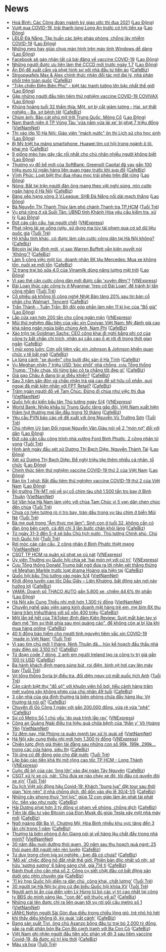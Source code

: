 # News

- [Hoà Bình: Các Công đoàn ngành ký giao ước thi đua 2021](https://laodong.vn/ldld-hoa-binh/hoa-binh-cac-cong-doan-nganh-ky-giao-uoc-thi-dua-2021-889297.ldo) ([Lao Động](https://laodong.vn))
- [Vượt qua COVID-19, trái thanh long Long An trước cơ hội tiến xa](https://laodong.vn/kinh-te/vuot-qua-covid-19-trai-thanh-long-long-an-truoc-co-hoi-tien-xa-889288.ldo) ([Lao Động](https://laodong.vn))
- [LĐLĐ Đà Nẵng: Tập huấn các biện pháp phòng, chống lây nhiễm COVID-19](https://laodong.vn/cong-doan/ldld-da-nang-tap-huan-cac-bien-phap-phong-chong-lay-nhiem-covid-19-889293.ldo) ([Lao Động](https://laodong.vn))
- [Những mẹo hay giúp chụp màn hình trên máy tính Windows dễ dàng](https://laodong.vn/cong-nghe/nhung-meo-hay-giup-chup-man-hinh-tren-may-tinh-windows-de-dang-889265.ldo) ([Lao Động](https://laodong.vn))
- [Facebook sẽ gán nhãn tất cả bài đăng về vaccine COVID-19](https://laodong.vn/the-gioi/facebook-se-gan-nhan-tat-ca-bai-dang-ve-vaccine-covid-19-889269.ldo) ([Lao Động](https://laodong.vn))
- [Những người được ưu tiên làm thẻ CCCD mới trước ngày 1.7](https://laodong.vn/infographic/nhung-nguoi-duoc-uu-tien-lam-the-cccd-moi-truoc-ngay-17-889157.ldo) ([Lao Động](https://laodong.vn))
- [Ấn Độ đề xuất cấm và phạt hình sự với nhà đầu tư tiền ảo](https://cafebiz.vn/an-do-de-xuat-cam-va-phat-hinh-su-voi-nha-dau-tu-tien-ao-20210315140540111.chn) ([CafeBiz](https://cafebiz.vn))
- [Stroopwafels Max & Alex chính thức nhận đối tác mở đại lý, nhà phân phối trên toàn quốc](https://cafebiz.vn/stroopwafels-max-alex-chinh-thuc-nhan-doi-tac-mo-dai-ly-nha-phan-phoi-tren-toan-quoc-20210315121058905.chn) ([CafeBiz](https://cafebiz.vn))
- [&quot;Trận chiến Điện Biên Phủ&quot; - kiệt tác tranh tường lớn bậc nhất thế giới](https://laodong.vn/xa-hoi/tran-chien-dien-bien-phu-kiet-tac-tranh-tuong-lon-bac-nhat-the-gioi-888740.ldo) ([Lao Động](https://laodong.vn))
- [Gặp những người đầu tiên tiêm thử nghiệm vaccine COVID-19 COVIVAX](https://laodong.vn/video-thoi-su/gap-nhung-nguoi-dau-tien-tiem-thu-nghiem-vaccine-covid-19-covivax-889226.ldo) ([Lao Động](https://laodong.vn))
- [Khủng hoảng tuổi 32 thấm thía: Một, sợ bị cắt giảm lương - Hai, sợ thất nghiệp - Ba, sợ bệnh tật](https://cafebiz.vn/khung-hoang-tuoi-32-tham-thia-mot-so-bi-cat-giam-luong-hai-so-that-nghiep-ba-so-benh-tat-20210315145349177.chn) ([CafeBiz](https://cafebiz.vn))
- [Chùm ảnh: Bão cát phủ mịt trời Trung Quốc, Mông Cổ](https://laodong.vn/the-gioi/chum-anh-bao-cat-phu-mit-troi-trung-quoc-mong-co-889264.ldo) ([Lao Động](https://laodong.vn))
- [Nam thanh niên ở TP Vũng Tàu 'vừa nằm vừa lái xe' bị phạt 7 triệu đồng](http://vietnamnet.vn/vn/thoi-su/an-toan-giao-thong/nam-thanh-nien-o-tp-vung-tau-vua-nam-vua-lai-xe-bi-phat-7-trieu-dong-719765.html) ([VietNamNet](https://vietnamnet.vn))
- [Thi vào lớp 10 Hà Nội: Giáo viên “mách nước” ôn thi Lịch sử cho học sinh](https://laodong.vn/video-thoi-su/thi-vao-lop-10-ha-noi-giao-vien-mach-nuoc-on-thi-lich-su-cho-hoc-sinh-889086.ldo) ([Lao Động](https://laodong.vn))
- [Bị Mỹ triệt hạ mảng smartphone, Huawei tìm cơ hội trong ngành ô tô, khai mỏ](https://cafebiz.vn/bi-my-triet-ha-mang-smartphone-huawei-tim-co-hoi-trong-nganh-o-to-khai-mo-20210315140323541.chn) ([CafeBiz](https://cafebiz.vn))
- [9 giống mèo hay gây rắc rối nhất cho chủ nhân nhiều người không biết](https://laodong.vn/photo/9-giong-meo-hay-gay-rac-roi-nhat-cho-chu-nhan-nhieu-nguoi-khong-biet-889070.ldo) ([Lao Động](https://laodong.vn))
- [Thương vụ đổ bể mới của SoftBank: Greensill Capital đã vay gần 100 triệu euro từ ngân hàng liên quan ngay trước khi sụp đổ](https://cafebiz.vn/thuong-vu-do-be-moi-cua-softbank-greensill-capital-da-vay-gan-100-trieu-euro-tu-ngan-hang-lien-quan-ngay-truoc-khi-sup-do-20210315145809271.chn) ([CafeBiz](https://cafebiz.vn))
- [Vĩnh Phúc: Loạt biệt thự đua nhau mọc trái phép trên đất rừng](https://laodong.vn/bat-dong-san/vinh-phuc-loat-biet-thu-dua-nhau-moc-trai-phep-tren-dat-rung-888308.ldo) ([Lao Động](https://laodong.vn))
- [Nóng: Bắt tại trận người đàn ông mang theo vật nghi súng, mìn cướp ngân hàng ở Hà Nội](https://cafebiz.vn/nong-bat-tai-tran-nguoi-dan-ong-mang-theo-vat-nghi-sung-min-cuop-ngan-hang-o-ha-noi-20210315145631086.chn) ([CafeBiz](https://cafebiz.vn))
- [Bảng xếp hạng vòng 3 V.League: SHB Đà Nẵng nối dài mạch thắng](https://laodong.vn/infographic/bang-xep-hang-vong-3-vleague-shb-da-nang-noi-dai-mach-thang-889130.ldo) ([Lao Động](https://laodong.vn))
- [Bà Nguyễn Thị Thanh Thủy làm phó chánh Thanh tra TP.HCM](https://tuoitre.vn/ba-nguyen-thi-thanh-thuy-la-pho-chanh-thanh-tra-tp-hcm-20210315142611152.htm) ([Tuổi Trẻ](https://tuoitre.vn))
- [Vụ phá rừng ở xã Suối Tân: UBND tỉnh Khánh Hòa yêu cầu kiểm tra, xử lý](https://laodong.vn/ban-doc/vu-pha-rung-o-xa-suoi-tan-ubnd-tinh-khanh-hoa-yeu-cau-kiem-tra-xu-ly-889223.ldo) ([Lao Động](https://laodong.vn))
- [Đứt cáp cần cẩu, hai người chết](https://vnexpress.net/dut-cap-can-cau-hai-nguoi-chet-4248724.html) ([VNExpress](https://vnexpress.net))
- [Phạt nặng lái xe uống rượu, sử dụng ma túy tái phạm qua cơ sở dữ liệu quốc gia](https://tuoitre.vn/phat-nang-lai-xe-uong-ruou-su-dung-ma-tuy-tai-pham-qua-co-so-du-lieu-quoc-gia-20210315132302935.htm) ([Tuổi Trẻ](https://tuoitre.vn))
- [Hộ khẩu tỉnh khác, có được làm căn cước công dân tại Hà Nội không?](https://cafebiz.vn/ho-khau-tinh-khac-co-duoc-lam-can-cuoc-cong-dan-tai-ha-noi-khong-20210315141343283.chn) ([CafeBiz](https://cafebiz.vn))
- [Bitcoin lại lập đỉnh mới, vì sao Warren Buffett vẫn kiên quyết nói 'Không'?](https://cafebiz.vn/bitcoin-lai-lap-dinh-moi-vi-sao-warren-buffett-van-kien-quyet-noi-khong-2021031514002665.chn) ([CafeBiz](https://cafebiz.vn))
- [Làm 5 công việc một lúc, doanh nhân 9X tậu Mercedes: Mua xe không tốn, nuôi xe mới tốn](https://cafebiz.vn/lam-5-cong-viec-mot-luc-doanh-nhan-9x-tau-mercedes-mua-xe-khong-ton-nuoi-xe-moi-ton-20210315140925934.chn) ([CafeBiz](https://cafebiz.vn))
- [12 trang trại bò sữa 4.0 của Vinamilk dùng năng lượng mặt trời](https://laodong.vn/thong-tin-doanh-nghiep/12-trang-trai-bo-sua-40-cua-vinamilk-dung-nang-luong-mat-troi-889180.ldo) ([Lao Động](https://laodong.vn))
- [Vì sao thẻ căn cước công dân mới được cấp 'xuyên đêm'?](https://vnexpress.net/vi-sao-the-can-cuoc-cong-dan-moi-duoc-cap-xuyen-dem-4248299.html) ([VNExpress](https://vnexpress.net))
- [Đài Loan thúc các công ty ở Myanmar 'treo cờ Đài Loan' để tránh bị tấn công nhầm](https://tuoitre.vn/dai-loan-thuc-cac-cong-ty-o-myanmar-treo-co-dai-loan-de-tranh-bi-tan-cong-nham-20210315124312932.htm) ([Tuổi Trẻ](https://tuoitre.vn))
- [Cổ phiếu gã khổng lồ công nghệ Nhật Bản tăng 20% sau tin bán cổ phần cho Walmart, Tencent](https://cafebiz.vn/co-phieu-ga-khong-lo-cong-nghe-nhat-ban-tang-20-sau-tin-ban-co-phan-cho-walmart-tencent-2021031513494729.chn) ([CafeBiz](https://cafebiz.vn))
- [Trấn Thành - Tuấn Trần: Bộ đôi góp phần làm nên 11 kỉ lục của &quot;Bố già&quot;](https://laodong.vn/photo/tran-thanh-tuan-tran-bo-doi-gop-phan-lam-nen-11-ki-luc-cua-bo-gia-889215.ldo) ([Lao Động](https://laodong.vn))
- [Lắp cửa van hơn 200 tấn cho cống ngăn mặn](https://vnexpress.net/lap-cua-van-hon-200-tan-cho-cong-ngan-man-4248646.html) ([VNExpress](https://vnexpress.net))
- [Mũi thử nghiệm đầu tiên của vắc xin Covivac Việt Nam: Mỹ đánh giá cao khả năng ngăn ngừa biến chủng Anh, Nam Phi](https://cafebiz.vn/mui-thu-nghiem-dau-tien-cua-vac-xin-covivac-viet-nam-my-danh-gia-cao-kha-nang-ngan-ngua-bien-chung-anh-nam-phi-20210315134605083.chn) ([CafeBiz](https://cafebiz.vn))
- [Xáo trộn tại Goldman Sachs: CEO công khai đi nghỉ bằng phi cơ của công ty bất chấp chỉ trích, nhân sự cấp cao ồ ạt rời đi trong thời gian ngắn](https://cafebiz.vn/xao-tron-tai-goldman-sachs-ceo-cong-khai-di-nghi-bang-phi-co-cua-cong-ty-bat-chap-chi-trich-nhan-su-cap-cao-o-at-roi-di-trong-thoi-gian-ngan-20210315134444378.chn) ([CafeBiz](https://cafebiz.vn))
- [1 mũi xong luôn: Cơn sốt tiêm vắc xin Johnson & Johnson khiến quan chức y tế bất ngờ](https://cafebiz.vn/1-mui-xong-luon-con-sot-tiem-vac-xin-johnson-johnson-khien-quan-chuc-y-te-bat-ngo-20210315134248093.chn) ([CafeBiz](https://cafebiz.vn))
- [Lạ lùng cảnh "se duyên" cho bưởi đặc sản ở Hà Tĩnh](https://cafebiz.vn/la-lung-canh-se-duyen-cho-buoi-dac-san-o-ha-tinh-20210315134009139.chn) ([CafeBiz](https://cafebiz.vn))
- [Vụ Meghan nhận 7 triệu USD 'bóc phốt' nhà chồng, cựu Tổng thống Trump: 'Thấy chưa, tôi từng bảo cô ta chẳng tốt đẹp gì'](https://cafebiz.vn/vu-meghan-nhan-7-trieu-usd-boc-phot-nha-chong-cuu-tong-thong-trump-thay-chua-toi-tung-bao-co-ta-chang-tot-dep-gi-20210315120825401.chn) ([CafeBiz](https://cafebiz.vn))
- [Giá gạo Châu Á đang bị ai điều khiển?](https://cafebiz.vn/gia-gao-chau-a-dang-bi-ai-dieu-khien-20210315133834868.chn) ([CafeBiz](https://cafebiz.vn))
- [Sau 3 năm săn đón và chấp nhận trả giá cao để sở hữu cổ phần, quỹ ngoại đã mất kiên nhẫn với FPT Retail?](https://cafebiz.vn/sau-3-nam-san-don-va-chap-nhan-tra-gia-cao-de-so-huu-co-phan-quy-ngoai-da-mat-kien-nhan-voi-fpt-retail-20210315133309526.chn) ([CafeBiz](https://cafebiz.vn))
- [Trăm ngàn người đổ về Tam Chúc: Đừng đi chùa như việc thi đua](http://vietnamnet.vn/vn/thoi-su/tram-ngan-nguoi-do-ve-tam-chuc-dung-di-chua-nhu-viec-thi-dua-719738.html) ([VietNamNet](https://vietnamnet.vn))
- [Quốc hội dự kiến bầu tân Thủ tướng ngày 5/4](https://vnexpress.net/quoc-hoi-du-kien-bau-tan-thu-tuong-ngay-5-4-4248684.html) ([VNExpress](https://vnexpress.net))
- [World Bank: Nhập khẩu từ Trung Quốc tăng gấp đôi, Việt Nam xuất hiện thâm hụt thương mại lần đầu trong 10 tháng](https://cafebiz.vn/world-bank-nhap-khau-tu-trung-quoc-tang-gap-doi-viet-nam-xuat-hien-tham-hut-thuong-mai-lan-dau-trong-10-thang-20210315111929331.chn) ([CafeBiz](https://cafebiz.vn))
- [Yêu cầu PVN báo cáo về đề xuất với ông Nguyễn Vũ Trường Sơn](https://tuoitre.vn/yeu-cau-pvn-bao-cao-ve-de-xuat-voi-ong-nguyen-vu-truong-son-202103151208342.htm) ([Tuổi Trẻ](https://tuoitre.vn))
- [Chủ nhiệm Uỷ ban Đối ngoại Nguyễn Văn Giàu nói về 2 “món nợ” đối với dân](https://laodong.vn/thoi-su/chu-nhiem-uy-ban-doi-ngoai-nguyen-van-giau-noi-ve-2-mon-no-doi-voi-dan-889188.ldo) ([Lao Động](https://laodong.vn))
- [Đứt cáp cần cẩu công trình nhà xưởng Ford Bình Phước, 2 công nhân tử vong](https://tuoitre.vn/dut-cap-can-cau-cong-trinh-nha-xuong-ford-binh-phuoc-2-cong-nhan-tu-vong-20210315122941962.htm) ([Tuổi Trẻ](https://tuoitre.vn))
- [Hình ảnh ngày đầu xét xử Dương Thị Bạch Diệp, Nguyễn Thành Tài](https://laodong.vn/photo/hinh-anh-ngay-dau-xet-xu-duong-thi-bach-diep-nguyen-thanh-tai-889125.ldo) ([Lao Động](https://laodong.vn))
- [Xét xử Dương Thị Bạch Diệp: Đề nghị triệu tập thêm nhiều cá nhân, tổ chức](https://laodong.vn/phap-luat/xet-xu-duong-thi-bach-diep-de-nghi-trieu-tap-them-nhieu-ca-nhan-to-chuc-889173.ldo) ([Lao Động](https://laodong.vn))
- [Chính thức tiêm thử nghiệm vaccine COVID-19 thứ 2 của Việt Nam](https://laodong.vn/photo/chinh-thuc-tiem-thu-nghiem-vaccine-covid-19-thu-2-cua-viet-nam-889203.ldo) ([Lao Động](https://laodong.vn))
- [Bản tin 1 phút: Bắt đầu tiêm thử nghiệm vaccine COVID-19 thứ 2 của Việt Nam](https://laodong.vn/video-thoi-su/ban-tin-1-phut-bat-dau-tiem-thu-nghiem-vaccine-covid-19-thu-2-cua-viet-nam-889132.ldo) ([Lao Động](https://laodong.vn))
- [Bộ trưởng TN-MT nói về sự cố chìm tàu chở 1.500 tấn tro bay ở Bình Thuận](http://vietnamnet.vn/vn/thoi-su/bo-truong-tn-mt-noi-ve-su-co-chim-tau-cho-1-500-tan-tro-bay-o-binh-thuan-719727.html) ([VietNamNet](https://vietnamnet.vn))
- [Sở Văn hóa Hà Nam làm việc với chùa Tam Chúc vì 5 vạn dân chen chúc đến chùa](https://tuoitre.vn/so-van-hoa-ha-nam-lam-viec-voi-chua-tam-chuc-vi-5-van-dan-chen-chuc-den-chua-20210315111339014.htm) ([Tuổi Trẻ](https://tuoitre.vn))
- [Chưa có hiện tượng rò rỉ tro bay, tràn dầu trong vụ tàu chìm ở biển Mũi Né](https://tuoitre.vn/chua-co-hien-tuong-ro-ri-tro-bay-tran-dau-trong-vu-tau-chim-o-bien-mui-ne-20210315120535665.htm) ([Tuổi Trẻ](https://tuoitre.vn))
- [Bà mẹ quê trong "Ẩm thực mẹ làm": Sinh con ở tuổi 32, không cần có đàn ông bên cạnh, cả đời chỉ 3 lần bước chân khỏi làng](https://cafebiz.vn/ba-me-que-trong-am-thuc-me-lam-sinh-con-o-tuoi-32-khong-can-co-dan-ong-ben-canh-ca-doi-chi-3-lan-buoc-chan-khoi-lang-20210315120145464.chn) ([CafeBiz](https://cafebiz.vn))
- [Từ ngày 31-3 đến 5-4 sẽ bầu Chủ tịch nước, Thủ tướng Chính phủ, Chủ tịch Quốc hội](https://tuoitre.vn/tu-ngay-31-3-den-5-4-se-bau-chu-tich-nuoc-thu-tuong-chinh-phu-chu-tich-quoc-hoi-2021031511553697.htm) ([Tuổi Trẻ](https://tuoitre.vn))
- [Rơi móc cáp cần cẩu, 2 công nhân ở Bình Phước thiệt mạng](http://vietnamnet.vn/vn/thoi-su/roi-moc-cap-can-cau-2-cong-nhan-o-binh-phuoc-thiet-mang-719723.html) ([VietNamNet](https://vietnamnet.vn))
- [CSGT TP HCM ra quân xử phạt xe cũ nát](https://vnexpress.net/csgt-tp-hcm-ra-quan-xu-phat-xe-cu-nat-4248566.html) ([VNExpress](https://vnexpress.net))
- [Ủy viên Thường vụ Quốc hội chia sẻ 'hai món nợ với cử tri'](https://vnexpress.net/uy-vien-thuong-vu-quoc-hoi-chia-se-hai-mon-no-voi-cu-tri-4248559.html) ([VNExpress](https://vnexpress.net))
- [Cựu Tổng thống Donald Trump bất ngờ đưa ra lời nhận xét thẳng thừng về Meghan Markle trước loạt drama Hoàng gia hiện tại](https://cafebiz.vn/cuu-tong-thong-donald-trump-bat-ngo-dua-ra-loi-nhan-xet-thang-thung-ve-meghan-markle-truoc-loat-drama-hoang-gia-hien-tai-20210315115838129.chn) ([CafeBiz](https://cafebiz.vn))
- [Quốc hội bầu Thủ tướng vào ngày 5/4](http://vietnamnet.vn/vn/thoi-su/quoc-hoi/quoc-hoi-bau-thu-tuong-vao-ngay-5-4-719719.html) ([VietNamNet](https://vietnamnet.vn))
- [Khởi động tuyến cao tốc Dầu Giây – Liên Khương, bất động sản nơi này hưởng lợi](https://cafebiz.vn/khoi-dong-tuyen-cao-toc-dau-giay-lien-khuong-bat-dong-san-noi-nay-huong-loi-20210315104217083.chn) ([CafeBiz](https://cafebiz.vn))
- [VAMA: Doanh số THACO AUTO gần 5.800 xe, chiếm 44,6% thị phần](https://laodong.vn/thong-tin-doanh-nghiep/vama-doanh-so-thaco-auto-gan-5800-xe-chiem-446-thi-phan-889135.ldo) ([Lao Động](https://laodong.vn))
- [Hà Nội xây Cung Thiếu nhi mới hơn 1.300 tỷ đồng](http://vietnamnet.vn/vn/thoi-su/ha-noi-xay-cung-thieu-nhi-moi-hon-1-300-ty-dong-719717.html) ([VietNamNet](https://vietnamnet.vn))
- [Chuyển nghề giáo viên sang kinh doanh mặt hàng trẻ em, mẹ bỉm 8X thu hàng trăm triệu/tháng với số vốn 400 triệu](https://cafebiz.vn/chuyen-nghe-giao-vien-sang-kinh-doanh-mat-hang-tre-em-me-bim-8x-thu-hang-tram-trieu-thang-voi-so-von-400-trieu-20210315114539035.chn) ([CafeBiz](https://cafebiz.vn))
- [Một lần kể hết của TikToker đình đám Kiên Review: Suýt mất bàn tay vì đam mê "tìm sự thật phía sau mọi quảng cáo", để không còn ai bị lừa khi mua hàng online](https://cafebiz.vn/mot-lan-ke-het-cua-tiktoker-dinh-dam-kien-review-suyt-mat-ban-tay-vi-dam-me-tim-su-that-phia-sau-moi-quang-cao-de-khong-con-ai-bi-lua-khi-mua-hang-online-2021031511394428.chn) ([CafeBiz](https://cafebiz.vn))
- [40 tỉ đồng bảo hiểm cho người tình nguyện tiêm vắc xin COVID-19 'made in Việt Nam'](https://tuoitre.vn/40-ti-dong-bao-hiem-cho-nguoi-tinh-nguyen-tiem-vac-xin-covid-19-made-in-viet-nam-20210315112650787.htm) ([Tuổi Trẻ](https://tuoitre.vn))
- [Vì sao tìm chủ mới 1 tháng, Ninh Thuận đã... hủy kế hoạch đấu thầu nhà máy điện gió 3.100 tỷ?](https://cafebiz.vn/vi-sao-tim-chu-moi-1-thang-ninh-thuan-da-huy-ke-hoach-dau-thau-nha-may-dien-gio-3100-ty-20210315113029363.chn) ([CafeBiz](https://cafebiz.vn))
- [Từ đoạn code 7 dòng, 2 anh em người Ireland tạo ra công ty trị giá gần 100 tỷ USD](https://cafebiz.vn/tu-doan-code-7-dong-2-anh-em-nguoi-ireland-tao-ra-cong-ty-tri-gia-gan-100-ty-usd-20210315113024663.chn) ([CafeBiz](https://cafebiz.vn))
- [Ba hành khách định mang súng bút, roi điện, bình xịt hơi cay lên máy bay](https://tuoitre.vn/ba-hanh-khach-dinh-mang-sung-but-roi-dien-binh-xit-hoi-cay-len-may-bay-20210315110108009.htm) ([Tuổi Trẻ](https://tuoitre.vn))
- [Vợ tổng thống Syria bị điều tra, đối diện nguy cơ mất quốc tịch Anh](https://tuoitre.vn/vo-tong-thong-syria-bi-dieu-tra-doi-dien-nguy-co-mat-quoc-tich-anh-20210315100325952.htm) ([Tuổi Trẻ](https://tuoitre.vn))
- [Cận cảnh biệt thự "đồ sộ" với khuôn viên hồ bơi, tiểu cảnh hàng trăm mét vuông xây không phép của chủ nhân 49 tuổi](https://cafebiz.vn/can-canh-biet-thu-do-so-voi-khuon-vien-ho-boi-tieu-canh-hang-tram-met-vuong-xay-khong-phep-cua-chu-nhan-49-tuoi-20210315112143975.chn) ([CafeBiz](https://cafebiz.vn))
- [3 căn nhà của gia đình thượng tá biên phòng chứa đầy hàng lậu: Vợ thượng tá nói gì?](https://cafebiz.vn/3-can-nha-cua-gia-dinh-thuong-ta-bien-phong-chua-day-hang-lau-vo-thuong-ta-noi-gi-20210315111606106.chn) ([CafeBiz](https://cafebiz.vn))
- [Chuyến đi Gò Công 1 ngày với gần 200.000 đồng, vừa rẻ vừa "phê"](https://cafebiz.vn/chuyen-di-go-cong-1-ngay-voi-gan-200000-dong-vua-re-vua-phe-20210315083014629.chn) ([CafeBiz](https://cafebiz.vn))
- [Sự cố Metro Số 1 chủ yếu 'do quá trình lắp ray'](https://vnexpress.net/su-co-metro-so-1-chu-yeu-do-qua-trinh-lap-ray-4247968.html) ([VNExpress](https://vnexpress.net))
- [Công an Quảng Ngãi điều tra hiệu quả chữa bệnh của 'thần y' Võ Hoàng Yên](http://vietnamnet.vn/vn/thoi-su/cong-an-quang-ngai-dieu-tra-hieu-qua-chua-benh-cua-than-y-vo-hoang-yen-719691.html) ([VietNamNet](https://vietnamnet.vn))
- [Từ đêm nay, Hải Phòng ra quân mạnh tay xử lý quái xế](http://vietnamnet.vn/vn/thoi-su/tu-dem-nay-hai-phong-ra-quan-manh-tay-xu-ly-quai-xe-719685.html) ([VietNamNet](https://vietnamnet.vn))
- [Hà Nội xây cung thiếu nhi mới hơn 1.300 tỷ đồng](https://vnexpress.net/ha-noi-xay-cung-thieu-nhi-moi-hon-1-300-ty-dong-4248560.html) ([VNExpress](https://vnexpress.net))
- [Chiến lược định giá thiên tài đằng sau những con số 99k, 199k, 299k... trong các cửa hàng, siêu thị](https://cafebiz.vn/chien-luoc-dinh-gia-thien-tai-dang-sau-nhung-con-so-99k-199k-299k-trong-cac-cua-hang-sieu-thi-20210315093548465.chn) ([CafeBiz](https://cafebiz.vn))
- [Tôi ứng cử để đóng góp cho đất nước](https://tuoitre.vn/toi-ung-cu-de-dong-gop-cho-dat-nuoc-20210315073350657.htm) ([Tuổi Trẻ](https://tuoitre.vn))
- [Lập báo cáo tiền khả thi mở rộng cao tốc TP HCM - Long Thành](https://vnexpress.net/lap-bao-cao-tien-kha-thi-mo-rong-cao-toc-tp-hcm-long-thanh-4248494.html) ([VNExpress](https://vnexpress.net))
- [Cuộc đổ bộ của các ‘ông lớn’ vào đại ngàn Tây Nguyên](https://cafebiz.vn/cuoc-do-bo-cua-cac-ong-lon-vao-dai-ngan-tay-nguyen-20210315104555003.chn) ([CafeBiz](https://cafebiz.vn))
- [CSGT xử lý xe cũ, nát: 'Chủ đưa xe nào chạy xe đó, tôi đâu có quyền đòi xe xịn'](https://tuoitre.vn/csgt-xu-ly-xe-cu-nat-chu-dua-xe-nao-chay-xe-do-toi-dau-co-quyen-doi-xe-xin-20210315101631794.htm) ([Tuổi Trẻ](https://tuoitre.vn))
- [Du lịch Việt sôi động hậu Covid-19: Khách "bung lụa" đặt tour sau thời gian "kìm nén" ở nhà chống dịch, đổ dồn vào dịp lễ 30/4-1/5](https://cafebiz.vn/du-lich-viet-soi-dong-hau-covic-19-khach-bung-lua-dat-tour-sau-thoi-gian-kim-nen-o-nha-chong-dich-do-don-vao-dip-le-30-4-1-5-20210315104121405.chn) ([CafeBiz](https://cafebiz.vn))
- [Những cây phong thuỷ "trợ lực" giúp 12 con giáp làm ăn phát tài phát lộc, tiền vào như nước](https://cafebiz.vn/nhung-cay-phong-thuy-tro-luc-giup-12-con-giap-lam-an-phat-tai-phat-loc-tien-vao-nhu-nuoc-20210315032040355.chn) ([CafeBiz](https://cafebiz.vn))
- [Hải Dương phạt hơn 3 tỷ đồng vi phạm về phòng, chống dịch](https://cafebiz.vn/hai-duong-phat-hon-3-ty-dong-vi-pham-ve-phong-chong-dich-2021031510431444.chn) ([CafeBiz](https://cafebiz.vn))
- [Tiền lãi đầu tư vào Bitcoin của Elon Musk đủ giúp Tesla xây một nhà máy mới](https://cafebiz.vn/tien-lai-dau-tu-vao-bitcoin-cua-elon-musk-du-giup-tesla-xay-mot-nha-may-moi-20210315104248343.chn) ([CafeBiz](https://cafebiz.vn))
- [Ngỡ ngàng đất Ba Vì, Chương Mỹ, Hòa Bình nhiều khu vực tăng đến 3 lần chỉ trong 1 năm](https://cafebiz.vn/ngo-ngang-dat-ba-vi-chuong-my-hoa-binh-nhieu-khu-vuc-tang-den-3-lan-chi-trong-1-nam-20210315103742074.chn) ([CafeBiz](https://cafebiz.vn))
- [Thượng tá biên phòng ở An Giang nói gì về hàng lậu chất đầy trong nhà mình?](http://vietnamnet.vn/vn/thoi-su/thuong-ta-bien-phong-o-an-giang-noi-gi-ve-hang-lau-chat-day-trong-nha-minh-719688.html) ([VietNamNet](https://vietnamnet.vn))
- [30 năm đầu nuôi dưỡng thói quen, 30 năm sau thu hoạch quả ngọt: 25 thói quen đời người nên rèn luyện](https://cafebiz.vn/30-nam-dau-nuoi-duong-thoi-quen-30-nam-sau-thu-hoach-qua-ngot-25-thoi-quen-doi-nguoi-nen-ren-luyen-20210311194445408.chn) ([CafeBiz](https://cafebiz.vn))
- [Tư duy trong chọn lựa sự nghiệp - bạn đã có chưa?](https://cafebiz.vn/tu-duy-trong-chon-lua-su-nghiep-ban-da-co-chua-20210315101656388.chn) ([CafeBiz](https://cafebiz.vn))
- ['Mổ xẻ' chiếc đồng hồ đắt nhất thế giới: Phiên bản độc nhất vô nhị, sở hữu 'sương sương' 6 bằng sáng chế, giá 714 tỉ](https://cafebiz.vn/mo-xe-chiec-dong-ho-dat-nhat-the-gioi-phien-ban-doc-nhat-vo-nhi-so-huu-suong-suong-6-bang-sang-che-gia-714-ti-20210315100535202.chn) ([CafeBiz](https://cafebiz.vn))
- [Đánh thuế cho căn nhà số 2: Công cụ siết chặt đầu cơ bất động sản dưới góc nhìn chuyên gia](https://cafebiz.vn/danh-thue-cho-can-nha-so-2-cong-cu-siet-chat-dau-co-bat-dong-san-duoi-goc-nhin-chuyen-gia-20210315100025794.chn) ([CafeBiz](https://cafebiz.vn))
- [‘11 kỳ họp Quốc hội diễn ra dân chủ, công khai, chất lượng’](https://tuoitre.vn/11-ky-hop-quoc-hoi-dien-ra-dan-chu-cong-khai-chat-luong-20210315091310569.htm) ([Tuổi Trẻ](https://tuoitre.vn))
- [30 người tại Hà Nội tự ứng cử đại biểu Quốc hội khóa XV](https://tuoitre.vn/30-nguoi-tai-ha-noi-tu-ung-cu-dai-bieu-quoc-hoi-khoa-xv-20210315085831419.htm) ([Tuổi Trẻ](https://tuoitre.vn))
- [Người anh bí ẩn của diễn viên Lý Hùng từ bỏ các vị trí cao nhất tại công ty BĐS do mình sáng lập, "con đẻ" giờ thuộc về ai?](https://cafebiz.vn/nguoi-anh-bi-an-cua-dien-vien-ly-hung-tu-bo-cac-vi-tri-cao-nhat-tai-cong-ty-bds-do-minh-sang-lap-con-de-gio-thuoc-ve-ai-20210315093857548.chn) ([CafeBiz](https://cafebiz.vn))
- [Những cái tên được chỉ ra liên quan tới vụ rơi gối cầu metro số 1](http://vietnamnet.vn/vn/thoi-su/an-toan-giao-thong/nhung-cai-ten-duoc-chi-ra-lien-quan-toi-vu-roi-goi-cau-metro-so-1-719651.html) ([VietNamNet](https://vietnamnet.vn))
- [[ẢNH] Nghìn người Sài Gòn đua diều trong chiều lộng gió, trẻ nhỏ hò hét khi thấy diều khổng lồ, kỳ quái 'cất cánh'](https://cafebiz.vn/anh-nghin-nguoi-sai-gon-dua-dieu-trong-chieu-long-gio-tre-nho-ho-het-khi-thay-dieu-khong-lo-ky-quai-cat-canh-20210315093232125.chn) ([CafeBiz](https://cafebiz.vn))
- [Đang sản xuất Tivi, ông chủ Asanzo bỗng đầu tư trại bò 2.000 tỷ đồng, sắp ra mắt phân bón Ba Con Bò cạnh tranh với Ba Con Cò](https://cafebiz.vn/dang-san-xuat-tivi-ong-chu-asanzo-bong-dau-tu-trai-bo-2000-ty-sap-ra-mat-phan-bon-ba-con-bo-canh-tranh-voi-ba-con-co-202103150926296.chn) ([CafeBiz](https://cafebiz.vn))
- [Việt Nam ghi nhận người đầu tiên sốc phản vệ độ 3 sau tiêm vaccine Covid-19, đã được xử trí kịp thời](https://cafebiz.vn/viet-nam-ghi-nhan-nguoi-dau-tien-soc-phan-ve-do-3-sau-tiem-vaccine-covid-19-da-duoc-xu-tri-kip-thoi-20210315092503369.chn) ([CafeBiz](https://cafebiz.vn))
- [Máu và hoa](https://tuoitre.vn/mau-va-hoa-20210315071117321.htm) ([Tuổi Trẻ](https://tuoitre.vn))
